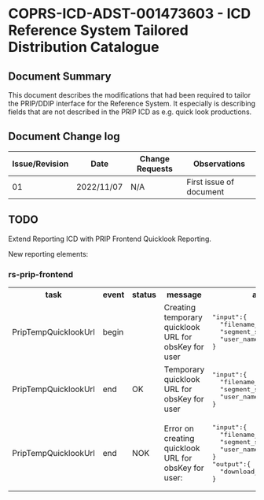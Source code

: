 # COPRS-ICD-ADST-001473603 - ICD Reference System Tailored Distribution Catalogue

## Document Summary

This document describes the modifications that had been required to tailor the PRIP/DDIP interface for the Reference System. It especially is describing fields that are not described in the PRIP ICD as e.g. quick look productions.

## Document Change log

| Issue/Revision | Date | Change Requests | Observations |
| --- | --- | --- | --- |
| 01 | 2022/11/07 | N/A | First issue of document |

## TODO 

Extend Reporting ICD with PRIP Frontend Quicklook Reporting.

New reporting elements:

### rs-prip-frontend

<table>
<tr><th>task</th><th>event</th><th>status</th><th>message</th><th>additional keys</th></tr>
<tr><td>PripTempQuicklookUrl</td><td>begin</td><td></td><td>Creating temporary quicklook URL for obsKey for user</td><td><pre>"input":{
  "filename_strings": [],
  "segment_strings": [],
  "user_name_string": "not defined",
}</pre></td></tr>
<tr><td>PripTempQuicklookUrl</td><td>end</td><td>OK</td><td>Temporary quicklook URL for obsKey for user</td><td><pre>"input":{
  "filename_strings": [],
  "segment_strings": [],
  "user_name_string": "not defined",
}</pre></td></tr>
<tr><td>PripTempQuicklookUrl</td><td>end</td><td>NOK</td><td>Error on creating quicklook URL for obsKey for user:</td><td><pre>"input":{
  "filename_strings": [],
  "segment_strings": [],
  "user_name_string": "not defined",
}
"output":{
  "download_url_string": [<TEMP_QUICKLOOK_URL>]
}</pre></td></tr>
</table>
